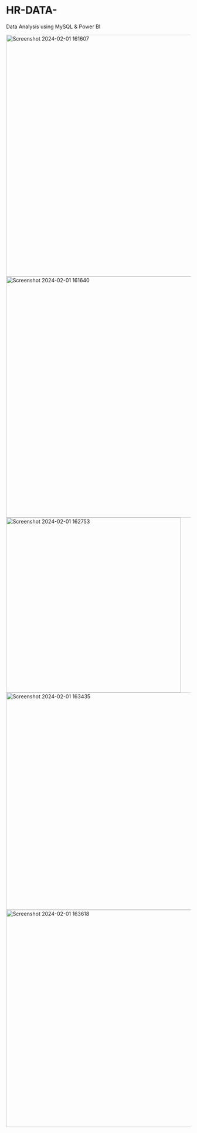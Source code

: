# HR-DATA-
Data Analysis using MySQL & Power BI

<img width="657" alt="Screenshot 2024-02-01 161607" src="https://github.com/rizwinsalam/HR-DATA-/assets/152194804/261fa023-7225-4ec1-8c62-e14ee738b59b">

<img width="656" alt="Screenshot 2024-02-01 161640" src="https://github.com/rizwinsalam/HR-DATA-/assets/152194804/f600660b-1af0-4501-a2d3-599167db2e1f">

<img width="476" alt="Screenshot 2024-02-01 162753" src="https://github.com/rizwinsalam/HR-DATA-/assets/152194804/ebaf0855-8048-4c4b-b62e-dd74119339e8">

<img width="591" alt="Screenshot 2024-02-01 163435" src="https://github.com/rizwinsalam/HR-DATA-/assets/152194804/504b3afd-5c4c-425a-9f20-732301fd6993">

<img width="591" alt="Screenshot 2024-02-01 163618" src="https://github.com/rizwinsalam/HR-DATA-/assets/152194804/8c965349-3b9c-40e6-8e6b-5589838e8315">

